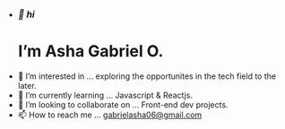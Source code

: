 - <i><h3>👋 hi</h3></i> <h1><b>I’m Asha Gabriel O.</b></h1>
- 👀 I’m interested in ... exploring the opportunites in the tech field to the later.
- 🌱 I’m currently learning ... Javascript & Reactjs.
- 💞️ I’m looking to collaborate on ... Front-end dev projects.
- 📫 How to reach me ... gabrielasha06@gmail.com

<!---
ZeeMonk-pixel/ZeeMonk-pixel is a ✨ special ✨ repository because its `README.md` (this file) appears on your GitHub profile.
You can click the Preview link to take a look at your changes.
--->
